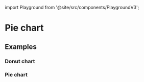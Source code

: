 import Playground from '@site/src/components/PlaygroundV3';

# Pie chart

## Examples

### Donut chart

<Playground
height="40rem"
name="echarts-circle"
noMargin
examplesByName>
</Playground>

### Pie chart

<Playground
height="40rem"
name="echarts-pie"
noMargin
examplesByName>
</Playground>
